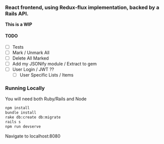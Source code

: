### React frontend, using Redux-flux implementation, backed by a Rails API.

**This is a WIP**

#### TODO
- [ ] Tests
- [ ] Mark / Unmark All
- [ ] Delete All Marked
- [ ] Add my JSONify module / Extract to gem
- [ ] User Login / JWT ??
  - [ ] User Specific Lists / Items

### Running Locally
You will need both Ruby/Rails and Node

```bash
npm install
bundle install
rake db:create db:migrate
rails s
npm run devserve
```

Navigate to localhost:8080
